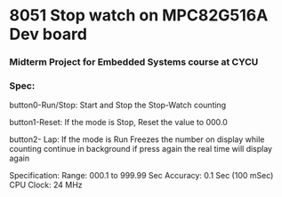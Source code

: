 # 8051 Stop watch on MPC82G516A Dev board
### Midterm Project for Embedded Systems course at CYCU
### Spec:
button0-Run/Stop: Start and Stop the Stop-Watch counting

button1-Reset: If the mode is Stop, Reset the value to 000.0

button2- Lap: If the mode is Run Freezes the number on display while counting continue in
background if press again the real time will display again

Specification:
Range: 000.1 to 999.99 Sec
Accuracy: 0.1 Sec (100 mSec)
CPU Clock: 24 MHz
